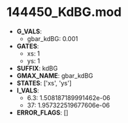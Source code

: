 # 144450_KdBG.mod

- **G_VALS**:
  - gbar_kdBG: 0.001
- **GATES**:
  - xs: 1
  - ys: 1
- **SUFFIX**: kdBG
- **GMAX_NAME**: gbar_kdBG
- **STATES**: ['xs', 'ys']
- **I_VALS**:
  - 6.3: 1.508187189991462e-06
  - 37: 1.957322519677606e-06
- **ERROR_FLAGS**: []
